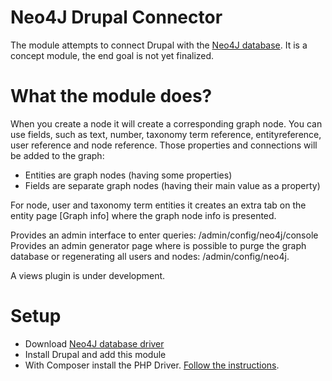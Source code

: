 # Neo4J Drupal Connector

The module attempts to connect Drupal with the [Neo4J database](http://www.neo4j.org/). It is a concept module, the end goal is not yet finalized.

# What the module does?

When you create a node it will create a corresponding graph node. You can use fields, such as text, number, taxonomy term reference, entityreference, user reference and node reference. Those properties and connections will be added to the graph:

* Entities are graph nodes (having some properties)
* Fields are separate graph nodes (having their main value as a property)

For node, user and taxonomy term entities it creates an extra tab on the entity page [Graph info] where the graph node info is presented.

Provides an admin interface to enter queries: /admin/config/neo4j/console
Provides an admin generator page where is possible to purge the graph database or regenerating all users and nodes: /admin/config/neo4j.

A views plugin is under development.

# Setup

* Download [Neo4J database driver](http://www.neo4j.org/download)
* Install Drupal and add this module
* With Composer install the PHP Driver. [Follow the instructions](https://github.com/jadell/neo4jphp).
